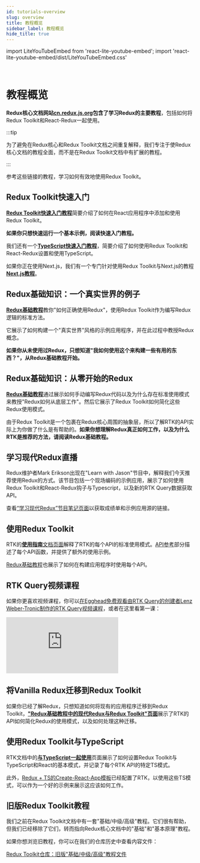 ```yaml
---
id: tutorials-overview
slug: overview
title: 教程概览
sidebar_label: 教程概览
hide_title: true
---
```


import LiteYouTubeEmbed from 'react-lite-youtube-embed';
import 'react-lite-youtube-embed/dist/LiteYouTubeEmbed.css'

&nbsp;

# 教程概览

**Redux核心文档网站[cn.redux.js.org](https://cn.redux.js.org)包含了学习Redux的主要教程**，包括如何将Redux Toolkit和React-Redux一起使用。

:::tip

为了避免在Redux核心和Redux Toolkit文档之间重复解释，我们专注于使Redux核心文档的教程全面，而不是在Redux Toolkit文档中有扩展的教程。

:::

参考这些链接的教程，学习如何有效地使用Redux Toolkit。

## Redux Toolkit快速入门

[**Redux Toolkit快速入门教程**](./quick-start.mdx)简要介绍了如何在React应用程序中添加和使用Redux Toolkit。

**如果你只想快速运行一个基本示例，阅读快速入门教程。**

我们还有一个[**TypeScript快速入门教程**](./typescript.md)，简要介绍了如何使用Redux Toolkit和React-Redux设置和使用TypeScript。

如果你正在使用Next.js，我们有一个专门针对使用Redux Toolkit与Next.js的教程[**Next.js教程**](../usage/nextjs.mdx)。

## Redux基础知识：一个真实世界的例子

[**Redux基础教程**](https://cn.redux.js.org/tutorials/essentials/part-1-overview-concepts)教你"如何正确使用Redux"，使用Redux Toolkit作为编写Redux逻辑的标准方法。

它展示了如何构建一个"真实世界"风格的示例应用程序，并在此过程中教授Redux概念。

**如果你从未使用过Redux，只想知道"我如何使用这个来构建一些有用的东西？"，从Redux基础教程开始。**

## Redux基础知识：从零开始的Redux

[**Redux基础教程**](https://cn.redux.js.org/tutorials/fundamentals/part-1-overview)通过展示如何手动编写Redux代码以及为什么存在标准使用模式来教授"Redux如何从底层工作"。然后它展示了Redux Toolkit如何简化这些Redux使用模式。

由于Redux Toolkit是一个包裹在Redux核心周围的抽象层，所以了解RTK的API实际上为你做了什么是有帮助的。**如果你想理解Redux真正如何工作，以及为什么RTK是推荐的方法，请阅读Redux基础教程。**

## 学习现代Redux直播

Redux维护者Mark Erikson出现在"Learn with Jason"节目中，解释我们今天推荐使用Redux的方式。该节目包括一个现场编码的示例应用，展示了如何使用Redux Toolkit和React-Redux钩子与Typescript，以及新的RTK Query数据获取API。

查看[“学习现代Redux”节目笔记页面](https://www.learnwithjason.dev/let-s-learn-modern-redux)以获取成绩单和示例应用源的链接。

<LiteYouTubeEmbed
    id="9zySeP5vH9c"
    title="学习现代Redux - Redux Toolkit, React-Redux Hooks, 和 RTK Query"
/>


## 使用Redux Toolkit

RTK的[**使用指南**文档页面](../usage/usage-guide.md)解释了RTK的每个API的标准使用模式。[API参考](../api/configureStore.mdx)部分描述了每个API函数，并提供了额外的使用示例。

[Redux基础教程](https://cn.redux.js.org/tutorials/essentials/part-1-overview-concepts)也展示了如何在构建应用程序时使用每个API。

## RTK Query视频课程

如果你更喜欢视频课程，你可以[在Egghead免费观看由RTK Query的创建者Lenz Weber-Tronic制作的RTK Query视频课程](https://egghead.io/courses/rtk-query-basics-query-endpoints-data-flow-and-typescript-57ea3c43?af=7pnhj6)，或者在这里看第一课：

<div style={{position:"relative",paddingTop:"56.25%"}}>
  <iframe
    src="https://app.egghead.io/lessons/redux-course-introduction-and-application-walk-through-for-rtk-query-basics/embed?af=7pnhj6"
    title="在Egghead的RTK Query视频课程：课程介绍和RTK Query基础应用演示"
    frameborder="0"
    allowfullscreen
    style={{position:"absolute",top:0,left:0,width:"100%",height:"100%"}}
  ></iframe>
</div>

## 将Vanilla Redux迁移到Redux Toolkit

如果你已经了解Redux，只想知道如何将现有的应用程序迁移到Redux Toolkit，[**"Redux基础教程中的现代Redux与Redux Toolkit"页面**](https://cn.redux.js.org/tutorials/fundamentals/part-8-modern-redux)展示了RTK的API如何简化Redux的使用模式，以及如何处理这种迁移。

## 使用Redux Toolkit与TypeScript

RTK文档中的[**与TypeScript一起使用**](../usage/usage-with-typescript.md)页面展示了如何设置Redux Toolkit与TypeScript和React的基本模式，并记录了每个RTK API的特定TS模式。

此外，[Redux + TS的Create-React-App模板](https://github.com/reduxjs/cra-template-redux-typescript)已经配置了RTK，以使用这些TS模式，可以作为一个好的示例来展示这应该如何工作。

## 旧版Redux Toolkit教程

我们之前在Redux Toolkit文档中有一套"基础/中级/高级"教程。它们很有帮助，但我们已经移除了它们，转而指向Redux核心文档中的"基础"和"基本原理"教程。

如果你想浏览旧教程，你可以在我们的仓库历史中查看内容文件：

[Redux Toolkit仓库：旧版"基础/中级/高级"教程文件](https://github.com/reduxjs/redux-toolkit/tree/e85eb17b39/docs/tutorials)
